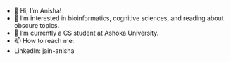 - 👋 Hi, I’m Anisha!
- 👀 I’m interested in bioinformatics, cognitive sciences, and reading about obscure topics.
- 🌱 I’m currently a CS student at Ashoka University.
- 📫 How to reach me: 
- LinkedIn: jain-anisha

<!---
jain-anisha/jain-anisha is a ✨ special ✨ repository because its `README.md` (this file) appears on your GitHub profile.
You can click the Preview link to take a look at your changes.
--->
